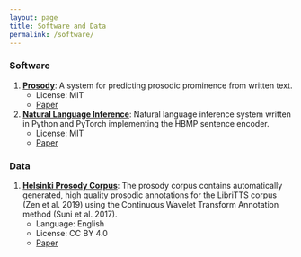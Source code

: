 ```yaml
---
layout: page
title: Software and Data
permalink: /software/
---
```


### Software

1.  **[Prosody](https://github.com/Helsinki-NLP/prosody)**: A system for predicting prosodic prominence from written text.
    *   License: MIT
    *   [Paper](https://aclweb.org/anthology/W19-6129/)
2.  **[Natural Language Inference](https://github.com/Helsinki-NLP/HBMP)**: Natural language inference system written in Python and PyTorch implementing the HBMP sentence encoder.
    *   License: MIT
    *   [Paper](https://www.cambridge.org/core/journals/natural-language-engineering/article/sentence-embeddings-in-nli-with-iterative-refinement-encoders/AC811644D52446E414333B20FEACE00F)

### Data

1.  **[Helsinki Prosody Corpus](https://github.com/Helsinki-NLP/prosody)**: The prosody corpus contains automatically generated, high quality prosodic annotations for the LibriTTS corpus (Zen et al. 2019) using the Continuous Wavelet Transform Annotation method (Suni et al. 2017).
    *   Language: English
    *   License: CC BY 4.0
    *   [Paper](https://aclweb.org/anthology/W19-6129/)

